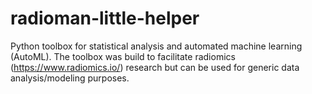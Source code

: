 # radioman-little-helper
Python toolbox for statistical analysis and automated machine learning (AutoML). The toolbox was build to facilitate radiomics (https://www.radiomics.io/) research but can be used for generic data analysis/modeling purposes.
